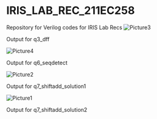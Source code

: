 # IRIS_LAB_REC_211EC258
Repository for Verilog codes for IRIS Lab Recs
![Picture3](https://github.com/VigneshKarthikV/IRIS_LABS_REC_211EC258/assets/117422748/1e553d37-8d08-4db0-ab5d-06dbbf1e9ed5)

Output for q3_dff

![Picture4](https://github.com/VigneshKarthikV/IRIS_LABS_REC_211EC258/assets/117422748/909ca2d9-840c-45ad-bddb-07309d22bba3)

Output for q6_seqdetect

![Picture2](https://github.com/VigneshKarthikV/IRIS_LABS_REC_211EC258/assets/117422748/297dce69-28a4-4e33-8b87-025ac42d0839)

Output for q7_shiftadd_solution1

![Picture1](https://github.com/VigneshKarthikV/IRIS_LABS_REC_211EC258/assets/117422748/a402fd08-0c4c-482a-800e-cc762535f588)

Output for q7_shiftadd_solution2
